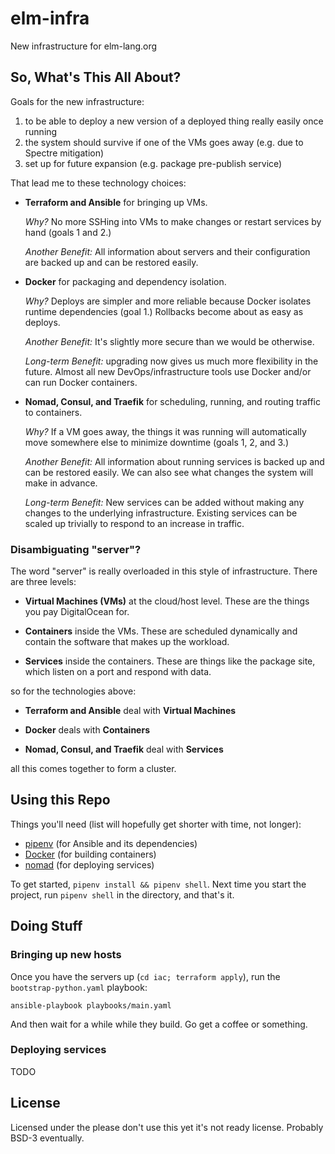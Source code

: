 # elm-infra

New infrastructure for elm-lang.org

## So, What's This All About?

Goals for the new infrastructure:

1. to be able to deploy a new version of a deployed thing really easily once running
2. the system should survive if one of the VMs goes away (e.g. due to Spectre mitigation)
3. set up for future expansion (e.g. package pre-publish service)

That lead me to these technology choices:

- **Terraform and Ansible** for bringing up VMs.

  *Why?* No more SSHing into VMs to make changes or restart services by hand (goals 1 and 2.)

  *Another Benefit:* All information about servers and their configuration are backed up and can be restored easily.

- **Docker** for packaging and dependency isolation.

  *Why?* Deploys are simpler and more reliable because Docker isolates runtime dependencies (goal 1.)
  Rollbacks become about as easy as deploys.

  *Another Benefit:* It's slightly more secure than we would be otherwise.

  *Long-term Benefit:* upgrading now gives us much more flexibility in the future.
  Almost all new DevOps/infrastructure tools use Docker and/or can run Docker containers.

- **Nomad, Consul, and Traefik** for scheduling, running, and routing traffic to containers.

  *Why?* If a VM goes away, the things it was running will automatically move somewhere else to minimize downtime (goals 1, 2, and 3.)

  *Another Benefit:* All information about running services is backed up and can be restored easily.
  We can also see what changes the system will make in advance.

  *Long-term Benefit:* New services can be added without making any changes to the underlying infrastructure.
  Existing services can be scaled up trivially to respond to an increase in traffic.

### Disambiguating "server"?

The word "server" is really overloaded in this style of infrastructure.
There are three levels:

- **Virtual Machines (VMs)** at the cloud/host level.
  These are the things you pay DigitalOcean for.

- **Containers** inside the VMs.
  These are scheduled dynamically and contain the software that makes up the workload.

- **Services** inside the containers.
  These are things like the package site, which listen on a port and respond with data.

so for the technologies above:

- **Terraform and Ansible** deal with **Virtual Machines**

- **Docker** deals with **Containers**

- **Nomad, Consul, and Traefik** deal with **Services**

all this comes together to form a cluster.

## Using this Repo

Things you'll need (list will hopefully get shorter with time, not longer):

- [pipenv](https://docs.pipenv.org) (for Ansible and its dependencies)
- [Docker](https://www.docker.com/community-edition) (for building containers)
- [nomad](https://www.nomadproject.io/) (for deploying services)

To get started, `pipenv install && pipenv shell`.
Next time you start the project, run `pipenv shell` in the directory, and that's it.

## Doing Stuff

### Bringing up new hosts

Once you have the servers up (`cd iac; terraform apply`), run the `bootstrap-python.yaml` playbook:

```
ansible-playbook playbooks/main.yaml
```

And then wait for a while while they build.
Go get a coffee or something.

### Deploying services

TODO

## License

Licensed under the please don't use this yet it's not ready license.
Probably BSD-3 eventually.
